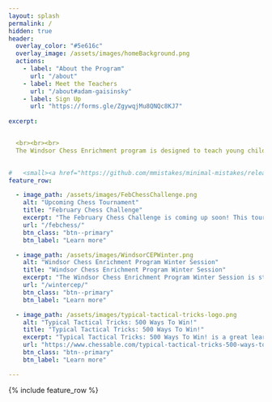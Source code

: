 ```yaml
---
layout: splash
permalink: /
hidden: true
header:
  overlay_color: "#5e616c"
  overlay_image: /assets/images/homeBackground.png
  actions:
    - label: "About the Program"
      url: "/about"
    - label: Meet the Teachers
      url: "/about#adam-gaisinsky"
    - label: Sign Up
      url: "https://forms.gle/ZgywqjMu8QNQc8KJ7"
  
excerpt: 


  <br><br><br>
  The Windsor Chess Enrichment program is designed to teach young children how to play and enjoy chess. We offer chess classes for students at all skill levels and provide a welcoming and engaging atmosphere for them to play against each other. We also provide private lessons to those students that would like more personalized coaching.
  

#   <small><a href="https://github.com/mmistakes/minimal-mistakes/releases/tag/4.24.0">Latest release v4.24.0</a></small>
feature_row:

  - image_path: /assets/images/FebChessChallenge.png
    alt: "Upcoming Chess Tournament"
    title: "February Chess Challenge"
    excerpt: "The February Chess Challenge is coming up soon! This tournament is great practice before the Windsor Chess Challenge!"
    url: "/febchess/"
    btn_class: "btn--primary"
    btn_label: "Learn more"   

  - image_path: /assets/images/WindsorCEPWinter.png
    alt: "Windsor Chess Enrichment Program Winter Session"
    title: "Windsor Chess Enrichment Program Winter Session"
    excerpt: "The Windsor Chess Enrichment Program Winter Session is starting after the New Year! Learn more by clicking the button below!"
    url: "/wintercep/"
    btn_class: "btn--primary"
    btn_label: "Learn more"

  - image_path: /assets/images/typical-tactical-tricks-logo.png
    alt: "Typical Tactical Tricks: 500 Ways To Win!"
    title: "Typical Tactical Tricks: 500 Ways To Win!"
    excerpt: "Typical Tactical Tricks: 500 Ways To Win! is a great learning resource created by teachers at the Windsor Chess Enrichment Program!"
    url: "https://www.chessable.com/typical-tactical-tricks-500-ways-to-win/course/77784/"
    btn_class: "btn--primary"
    btn_label: "Learn more"

---
```


{% include feature_row %}